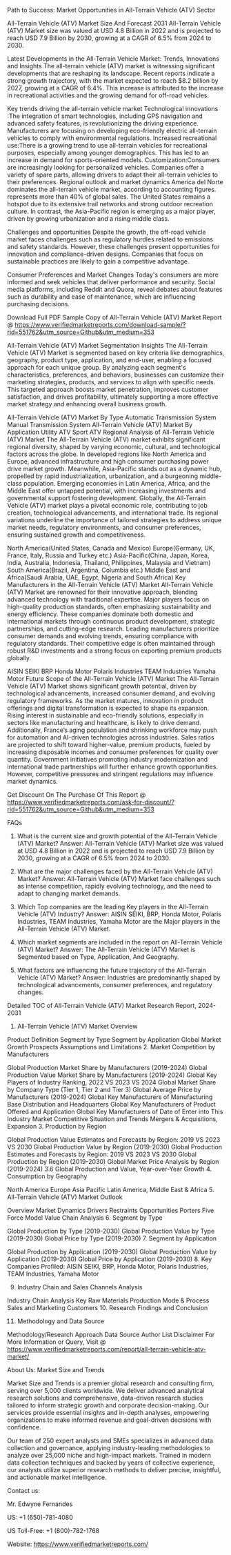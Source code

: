 Path to Success: Market Opportunities in All-Terrain Vehicle (ATV) Sector


All-Terrain Vehicle (ATV) Market Size And Forecast 2031
All-Terrain Vehicle (ATV) Market size was valued at USD 4.8 Billion in 2022 and is projected to reach USD 7.9 Billion by 2030, growing at a CAGR of 6.5% from 2024 to 2030.

Latest Developments in the All-Terrain Vehicle Market: Trends, Innovations and Insights
The all-terrain vehicle (ATV) market is witnessing significant developments that are reshaping its landscape. Recent reports indicate a strong growth trajectory, with the market expected to reach $8.2 billion by 2027, growing at a CAGR of 6.4%. This increase is attributed to the increase in recreational activities and the growing demand for off-road vehicles.

Key trends driving the all-terrain vehicle market
Technological innovations :The integration of smart technologies, including GPS navigation and advanced safety features, is revolutionizing the driving experience. Manufacturers are focusing on developing eco-friendly electric all-terrain vehicles to comply with environmental regulations.
Increased recreational use:There is a growing trend to use all-terrain vehicles for recreational purposes, especially among younger demographics. This has led to an increase in demand for sports-oriented models.
Customization:Consumers are increasingly looking for personalized vehicles. Companies offer a variety of spare parts, allowing drivers to adapt their all-terrain vehicles to their preferences.
Regional outlook and market dynamics
America del Norte dominates the all-terrain vehicle market, according to accounting figures. represents more than 40% of global sales. The United States remains a hotspot due to its extensive trail networks and strong outdoor recreation culture. In contrast, the Asia-Pacific region is emerging as a major player, driven by growing urbanization and a rising middle class.

Challenges and opportunities
Despite the growth, the off-road vehicle market faces challenges such as regulatory hurdles related to emissions and safety standards. However, these challenges present opportunities for innovation and compliance-driven designs. Companies that focus on sustainable practices are likely to gain a competitive advantage.

Consumer Preferences and Market Changes
Today's consumers are more informed and seek vehicles that deliver performance and security. Social media platforms, including Reddit and Quora, reveal debates about features such as durability and ease of maintenance, which are influencing purchasing decisions.

Download Full PDF Sample Copy of All-Terrain Vehicle (ATV) Market Report @ https://www.verifiedmarketreports.com/download-sample/?rid=551762&utm_source=Github&utm_medium=353

All-Terrain Vehicle (ATV) Market Segmentation Insights
The All-Terrain Vehicle (ATV) Market is segmented based on key criteria like demographics, geography, product type, application, and end-user, enabling a focused approach for each unique group. By analyzing each segment's characteristics, preferences, and behaviors, businesses can customize their marketing strategies, products, and services to align with specific needs. This targeted approach boosts market penetration, improves customer satisfaction, and drives profitability, ultimately supporting a more effective market strategy and enhancing overall business growth.

All-Terrain Vehicle (ATV) Market By Type
Automatic Transmission System
Manual Transmission System
All-Terrain Vehicle (ATV) Market By Application
Utility ATV
Sport ATV
Regional Analysis of All-Terrain Vehicle (ATV) Market
The All-Terrain Vehicle (ATV) market exhibits significant regional diversity, shaped by varying economic, cultural, and technological factors across the globe. In developed regions like North America and Europe, advanced infrastructure and high consumer purchasing power drive market growth. Meanwhile, Asia-Pacific stands out as a dynamic hub, propelled by rapid industrialization, urbanization, and a burgeoning middle-class population. Emerging economies in Latin America, Africa, and the Middle East offer untapped potential, with increasing investments and governmental support fostering development. Globally, the All-Terrain Vehicle (ATV) market plays a pivotal economic role, contributing to job creation, technological advancements, and international trade. Its regional variations underline the importance of tailored strategies to address unique market needs, regulatory environments, and consumer preferences, ensuring sustained growth and competitiveness.

North America(United States, Canada and Mexico)
Europe(Germany, UK, France, Italy, Russia and Turkey etc.)
Asia-Pacific(China, Japan, Korea, India, Australia, Indonesia, Thailand, Philippines, Malaysia and Vietnam)
South America(Brazil, Argentina, Columbia etc.)
Middle East and Africa(Saudi Arabia, UAE, Egypt, Nigeria and South Africa)
Key Manufacturers in the All-Terrain Vehicle (ATV) Market
All-Terrain Vehicle (ATV) Market are renowned for their innovative approach, blending advanced technology with traditional expertise. Major players focus on high-quality production standards, often emphasizing sustainability and energy efficiency. These companies dominate both domestic and international markets through continuous product development, strategic partnerships, and cutting-edge research. Leading manufacturers prioritize consumer demands and evolving trends, ensuring compliance with regulatory standards. Their competitive edge is often maintained through robust R&D investments and a strong focus on exporting premium products globally.

AISIN SEIKI
BRP
Honda Motor
Polaris Industries
TEAM Industries
Yamaha Motor
Future Scope of the All-Terrain Vehicle (ATV) Market
The All-Terrain Vehicle (ATV) Market shows significant growth potential, driven by technological advancements, increased consumer demand, and evolving regulatory frameworks. As the market matures, innovation in product offerings and digital transformation is expected to shape its expansion. Rising interest in sustainable and eco-friendly solutions, especially in sectors like manufacturing and healthcare, is likely to drive demand. Additionally, France’s aging population and shrinking workforce may push for automation and AI-driven technologies across industries. Sales ratios are projected to shift toward higher-value, premium products, fueled by increasing disposable incomes and consumer preferences for quality over quantity. Government initiatives promoting industry modernization and international trade partnerships will further enhance growth opportunities. However, competitive pressures and stringent regulations may influence market dynamics.

Get Discount On The Purchase Of This Report @ https://www.verifiedmarketreports.com/ask-for-discount/?rid=551762&utm_source=Github&utm_medium=353

FAQs
1. What is the current size and growth potential of the All-Terrain Vehicle (ATV) Market?
Answer: All-Terrain Vehicle (ATV) Market size was valued at USD 4.8 Billion in 2022 and is projected to reach USD 7.9 Billion by 2030, growing at a CAGR of 6.5% from 2024 to 2030.

2. What are the major challenges faced by the All-Terrain Vehicle (ATV) Market?
Answer: All-Terrain Vehicle (ATV) Market face challenges such as intense competition, rapidly evolving technology, and the need to adapt to changing market demands.

3. Which Top companies are the leading Key players in the All-Terrain Vehicle (ATV) Industry?
Answer: AISIN SEIKI, BRP, Honda Motor, Polaris Industries, TEAM Industries, Yamaha Motor are the Major players in the All-Terrain Vehicle (ATV) Market.

4. Which market segments are included in the report on All-Terrain Vehicle (ATV) Market?
Answer: The All-Terrain Vehicle (ATV) Market is Segmented based on Type, Application, And Geography.

5. What factors are influencing the future trajectory of the All-Terrain Vehicle (ATV) Market?
Answer: Industries are predominantly shaped by technological advancements, consumer preferences, and regulatory changes.

Detailed TOC of All-Terrain Vehicle (ATV) Market Research Report, 2024-2031
1. All-Terrain Vehicle (ATV) Market Overview

Product Definition
Segment by Type
Segment by Application
Global Market Growth Prospects
Assumptions and Limitations
2. Market Competition by Manufacturers

Global Production Market Share by Manufacturers (2019-2024)
Global Production Value Market Share by Manufacturers (2019-2024)
Global Key Players of Industry Ranking, 2022 VS 2023 VS 2024
Global Market Share by Company Type (Tier 1, Tier 2 and Tier 3)
Global Average Price by Manufacturers (2019-2024)
Global Key Manufacturers of Manufacturing Base Distribution and Headquarters
Global Key Manufacturers of Product Offered and Application
Global Key Manufacturers of Date of Enter into This Industry
Market Competitive Situation and Trends
Mergers & Acquisitions, Expansion
3. Production by Region

Global Production Value Estimates and Forecasts by Region: 2019 VS 2023 VS 2030
Global Production Value by Region (2019-2030)
Global Production Estimates and Forecasts by Region: 2019 VS 2023 VS 2030
Global Production by Region (2019-2030)
Global Market Price Analysis by Region (2019-2024) 3.6 Global Production and Value, Year-over-Year Growth
4. Consumption by Geography

North America
Europe
Asia Pacific
Latin America, Middle East & Africa
5. All-Terrain Vehicle (ATV) Market Outlook

Overview
Market Dynamics
Drivers
Restraints
Opportunities
Porters Five Force Model
Value Chain Analysis 
6. Segment by Type

Global Production by Type (2019-2030)
Global Production Value by Type (2019-2030)
Global Price by Type (2019-2030)
7. Segment by Application

Global Production by Application (2019-2030)
Global Production Value by Application (2019-2030)
Global Price by Application (2019-2030)
8. Key Companies Profiled: AISIN SEIKI, BRP, Honda Motor, Polaris Industries, TEAM Industries, Yamaha Motor

9. Industry Chain and Sales Channels Analysis

Industry Chain Analysis
Key Raw Materials
Production Mode & Process
Sales and Marketing
Customers
10. Research Findings and Conclusion

11. Methodology and Data Source

Methodology/Research Approach
Data Source
Author List
Disclaimer
For More Information or Query, Visit @ https://www.verifiedmarketreports.com/report/all-terrain-vehicle-atv-market/

About Us: Market Size and Trends

Market Size and Trends is a premier global research and consulting firm, serving over 5,000 clients worldwide. We deliver advanced analytical research solutions and comprehensive, data-driven research studies tailored to inform strategic growth and corporate decision-making. Our services provide essential insights and in-depth analyses, empowering organizations to make informed revenue and goal-driven decisions with confidence.

Our team of 250 expert analysts and SMEs specializes in advanced data collection and governance, applying industry-leading methodologies to analyze over 25,000 niche and high-impact markets. Trained in modern data collection techniques and backed by years of collective experience, our analysts utilize superior research methods to deliver precise, insightful, and actionable market intelligence.

Contact us:

Mr. Edwyne Fernandes

US: +1 (650)-781-4080

US Toll-Free: +1 (800)-782-1768

Website: https://www.verifiedmarketreports.com/
